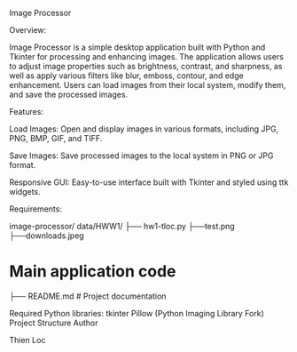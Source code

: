 Image Processor

Overview:

Image Processor is a simple desktop application built with Python and Tkinter for processing and enhancing images. The application allows users to adjust image properties such as brightness, contrast, and sharpness, as well as apply various filters like blur, emboss, contour, and edge enhancement. Users can load images from their local system, modify them, and save the processed images.

Features:

Load Images: Open and display images in various formats, including JPG, PNG, BMP, GIF, and TIFF.

Save Images: Save processed images to the local system in PNG or JPG format.



Responsive GUI: Easy-to-use interface built with Tkinter and styled using ttk widgets.

Requirements:

image-processor/
data/HWW1/
├── hw1-tloc.py
├──test.png
├──downloads.jpeg
# Main application code
├── README.md            # Project documentation

Required Python libraries:
tkinter
Pillow (Python Imaging Library Fork)
Project Structure
Author

Thien Loc

